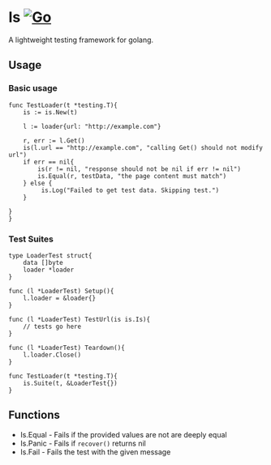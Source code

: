 # Is [![Go](https://github.com/yehan2002/is/actions/workflows/go.yml/badge.svg)](https://github.com/yehan2002/is/actions/workflows/go.yml)

A lightweight testing framework for golang.

## Usage

### Basic usage

```golang
func TestLoader(t *testing.T){
    is := is.New(t)
    
    l := loader{url: "http://example.com"}
    
    r, err := l.Get()
    is(l.url == "http://example.com", "calling Get() should not modify url")
    if err == nil{
        is(r != nil, "response should not be nil if err != nil")
        is.Equal(r, testData, "the page content must match")
    } else {
         is.Log("Failed to get test data. Skipping test.")
    }

}
}

```

### Test Suites

```golang
type LoaderTest struct{
    data []byte
    loader *loader
}

func (l *LoaderTest) Setup(){
    l.loader = &loader{}
}

func (l *LoaderTest) TestUrl(is is.Is){
    // tests go here
}

func (l *LoaderTest) Teardown(){
    l.loader.Close()
}

func TestLoader(t *testing.T){
    is.Suite(t, &LoaderTest{})
}

```

## Functions

* Is.Equal - Fails if the provided values are not are deeply equal
* Is.Panic - Fails if `recover()` returns nil
* Is.Fail - Fails the test with the given message
